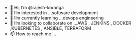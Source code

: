 - 👋 Hi, I’m @rajesh-koranga
- 👀 I’m interested in ...software development
- 🌱 I’m currently learning ...devops engineering
- 💞️ I’m looking to collaborate on ...AWS , JENKINS , DOCKER ,KUBERNETES , ANSIBLE, TERRAFORM
- 📫 How to reach me ... 

<!---
rajesh-koranga/rajesh-koranga is a ✨ special ✨ repository because its `README.md` (this file) appears on your GitHub profile.
You can click the Preview link to take a look at your changes.
--->
